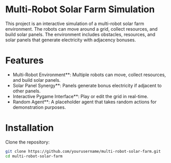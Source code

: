 # Multi-Robot Solar Farm Simulation

This project is an interactive simulation of a multi-robot solar farm environment. The robots can move around a grid, collect resources, and build solar panels. The environment includes obstacles, resources, and solar panels that generate electricity with adjacency bonuses.

# Features
- Multi-Robot Environment**: Multiple robots can move, collect resources, and build solar panels.
- Solar Panel Synergy**: Panels generate bonus electricity if adjacent to other panels.
- Interactive Pygame Interface**: Play or edit the grid in real-time.
- Random Agent**: A placeholder agent that takes random actions for demonstration purposes.

# Installation

Clone the repository:
   ```bash
   git clone https://github.com/yourusername/multi-robot-solar-farm.git
   cd multi-robot-solar-farm
